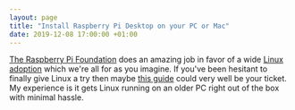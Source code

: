 ```yaml
---
layout: page
title: "Install Raspberry Pi Desktop on your PC or Mac"
date: 2019-12-08 17:00:00 +01:00
---
```


[The Raspberry Pi Foundation](https://www.raspberrypi.org/about/) does an amazing job in favor of a wide [Linux adoption](https://en.wikipedia.org/wiki/Linux_adoption) which we're all for as you imagine. If you've been hesitant to finally give Linux a try then maybe [this guide](https://projects.raspberrypi.org/en/projects/install-raspberry-pi-desktop) could very well be your ticket. My experience is it gets Linux running on an older PC right out of the box with minimal hassle.
